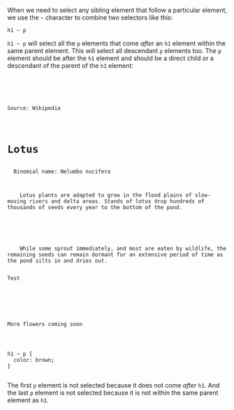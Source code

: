When we need to select any
sibling element that follow
a particular element, we use
the `~` character to combine
two selectors like this:

```
h1 ~ p
```

`h1 ~ p` will select
all the `p` elements that come
*after* an `h1` element
within the same
parent element.
This will select all descendant `p`
elements too.
The `p` element should be after the
`h1` element and should be a direct child or a
descendant of the parent of the `h1` element:

<codeblock language="css" type="lesson">
<code>
<panel language="html">
<div>
  <p>Source: Wikipedia</p>
  <h1>Lotus</h1>
  <span>Binomial name: Nelumbo nucifera</span>
  <p>
    Lotus plants are adapted to grow in the flood plains of slow-moving rivers and delta areas. Stands of lotus drop hundreds of thousands of seeds every year to the bottom of the pond.
  </p>
  <p>
    While some sprout immediately, and most are eaten by wildlife, the remaining seeds can remain dormant for an extensive period of time as the pond silts in and dries out.
  <p>Test</p>
  </p>
</div>
<p>More flowers coming soon</p>
</panel>
<panel language="css">
h1 ~ p {
  color: brown;
}
</panel>
</code>
</codeblock>

The first `p` element is not
selected because it does not
come *after* `h1`. And the last
`p` element is not selected
because it is not within
the same parent element as `h1`.